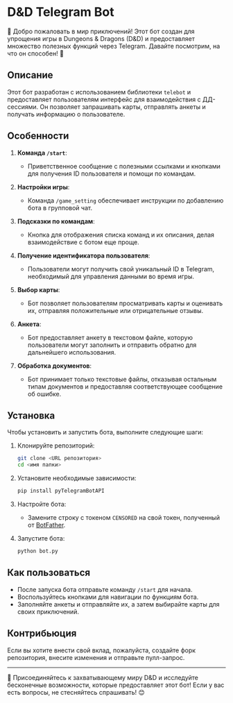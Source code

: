 # D&D Telegram Bot 

🎲 Добро пожаловать в мир приключений! Этот бот создан для упрощения игры в Dungeons & Dragons (D&D) и предоставляет множество полезных функций через Telegram. Давайте посмотрим, на что он способен! 🌟

## Описание

Этот бот разработан с использованием библиотеки `telebot` и предоставляет пользователям интерфейс для взаимодействия с ДД-сессиями. Он позволяет запрашивать карты, отправлять анкеты и получать информацию о пользователе.

## Особенности

1. **Команда `/start`**:
   - Приветственное сообщение с полезными ссылками и кнопками для получения ID пользователя и помощи по командам.
  
2. **Настройки игры**:
   - Команда `/game_setting` обеспечивает инструкции по добавлению бота в групповой чат.
  
3. **Подсказки по командам**:
   - Кнопка для отображения списка команд и их описания, делая взаимодействие с ботом еще проще.
  
4. **Получение идентификатора пользователя**:
   - Пользователи могут получить свой уникальный ID в Telegram, необходимый для управления данными во время игры.
  
5. **Выбор карты**:
   - Бот позволяет пользователям просматривать карты и оценивать их, отправляя положительные или отрицательные отзывы.
  
6. **Анкета**:
   - Бот предоставляет анкету в текстовом файле, которую пользователи могут заполнить и отправить обратно для дальнейшего использования.
  
7. **Обработка документов**:
   - Бот принимает только текстовые файлы, отказывая остальным типам документов и предоставляя соответствующее сообщение об ошибке.

## Установка

Чтобы установить и запустить бота, выполните следующие шаги:

1. Клонируйте репозиторий:
   ```bash
   git clone <URL репозитория>
   cd <имя папки>
   ```

2. Установите необходимые зависимости:
   ```bash
   pip install pyTelegramBotAPI
   ```

3. Настройте бота:
   - Замените строку с токеном `CENSORED` на свой токен, полученный от [BotFather](https://t.me/botfather).

4. Запустите бота:
   ```bash
   python bot.py
   ```

## Как пользоваться

- После запуска бота отправьте команду `/start` для начала.
- Воспользуйтесь кнопками для навигации по функциям бота.
- Заполняйте анкеты и отправляйте их, а затем выбирайте карты для своих приключений.

## Контрибьюция

Если вы хотите внести свой вклад, пожалуйста, создайте форк репозитория, внесите изменения и отправьте пулл-запрос.

---

🤖 Присоединяйтесь к захватывающему миру D&D и исследуйте бесконечные возможности, которые предоставляет этот бот! Если у вас есть вопросы, не стесняйтесь спрашивать! 😊
